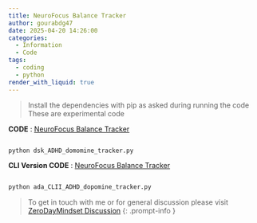 ```yaml
---
title: NeuroFocus Balance Tracker
author: gourabdg47
date: 2025-04-20 14:26:00
categories:
  - Information
  - Code
tags:
  - coding
  - python
render_with_liquid: true
---
```



>Install the dependencies with pip as asked during running the code
>These are experimental code

  **CODE** : [NeuroFocus Balance Tracker](https://raw.githubusercontent.com/gourabdg47/gourabdg47.github.io/refs/heads/main/assets/code/dsk_ADHD_domomine_tracker.py)


```python

python dsk_ADHD_domomine_tracker.py

```


 **CLI Version CODE** : [NeuroFocus Balance Tracker](https://raw.githubusercontent.com/gourabdg47/gourabdg47.github.io/refs/heads/main/assets/code/ada_CLII_ADHD_dopomine_tracker.py)


```python

python ada_CLII_ADHD_dopomine_tracker.py

```


> To get in touch with me or for general discussion please visit [ZeroDayMindset Discussion](https://github.com/orgs/X3N0-G0D/discussions) 
{: .prompt-info }
